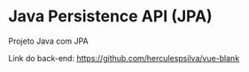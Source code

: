 # Java Persistence API (JPA)

Projeto Java com JPA

Link do back-end: https://github.com/herculespsilva/vue-blank
